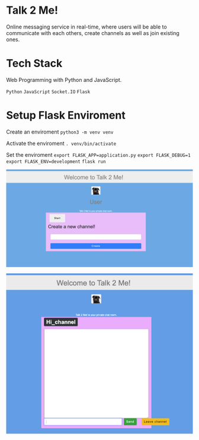 # Talk 2 Me!

Online messaging service in real-time, where users will be able to communicate with each others, create channels as well as join existing ones.

# Tech Stack

Web Programming with Python and JavaScript.

`Python`
`JavaScript`
`Socket.IO`
`Flask`

# Setup Flask Enviroment

Create an enviroment
`python3 -m venv venv`

Activate the enviroment
`. venv/bin/activate`

Set the enviroment
`export FLASK_APP=application.py`
`export FLASK_DEBUG=1`
`export FLASK_ENV=development`
`flask run`

![](/static/img/talk2me_home.png)

![](/static/img/hi_channel.png)
